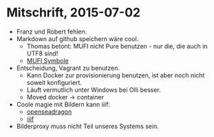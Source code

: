 Mitschrift, 2015-07-02
===

* Franz und Robert fehlen.
* Markdown auf github speichern wäre cool.
  * Thomas betont: MUFI nicht Pure benutzen - nur die, die auch in UTF8 sind!
  * [MUFI Symbole](http://folk.uib.no/hnooh/mufi/specs/MUFI-Alphabetic-3-0.pdf)
* Entscheidung, Vagrant zu benutzen.
  * Kann Docker zur provisionierung benutzen,
    ist aber noch nicht soweit konfiguriert.
  * Läuft vermutlich unter Windows bei Olli besser.
  * Moved docker -> container
* Coole magie mit Bildern kann iiif:
  * [openseadragon](https://openseadragon.github.io/)
  * [iiif](http://iiif.io/apps-demos.html)
* Bilderproxy muss nicht Teil unseres Systems sein.
